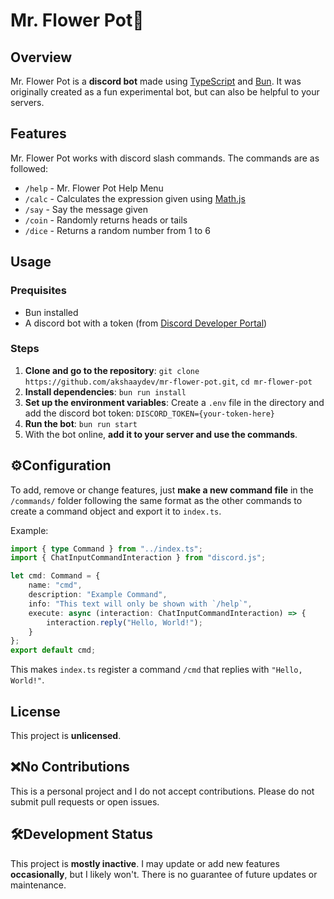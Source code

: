 # Mr. Flower Pot🌸

## Overview
Mr. Flower Pot is a **discord bot** made using [TypeScript](https://www.typescriptlang.org) and [Bun](https://bun.sh).
It was originally created as a fun experimental bot, but can also be helpful to your servers.

## Features
Mr. Flower Pot works with discord slash commands.
The commands are as followed:
- `/help` - Mr. Flower Pot Help Menu
- `/calc` - Calculates the expression given using [Math.js](https://mathjs.org)
- `/say` - Say the message given
- `/coin` - Randomly returns heads or tails
- `/dice` - Returns a random number from 1 to 6

## Usage
### Prequisites
- Bun installed
- A discord bot with a token (from [Discord Developer Portal](https://discord.com/developers/docs/intro))

### Steps
1. **Clone and go to the repository**: `git clone https://github.com/akshaaydev/mr-flower-pot.git`, `cd mr-flower-pot`
2. **Install dependencies**: `bun run install`
3. **Set up the environment variables**: Create a `.env` file in the directory and add the discord bot token: `DISCORD_TOKEN={your-token-here}`
4. **Run the bot**: `bun run start`
5. With the bot online, **add it to your server and use the commands**.

## ⚙️Configuration
To add, remove or change features, just **make a new command file** in the `/commands/` folder following the same format as the other commands to create a command object and export it to `index.ts`.

Example:

```ts
import { type Command } from "../index.ts";
import { ChatInputCommandInteraction } from "discord.js";

let cmd: Command = {
	name: "cmd",
	description: "Example Command",
	info: "This text will only be shown with `/help`",
	execute: async (interaction: ChatInputCommandInteraction) => {
		interaction.reply("Hello, World!");
	}
};
export default cmd;

```

This makes `index.ts` register a command `/cmd` that replies with `"Hello, World!"`.

## License
This project is **unlicensed**.

## ❌No Contributions
This is a personal project and I do not accept contributions.
Please do not submit pull requests or open issues.

## 🛠️Development Status
This project is **mostly inactive**.
I may update or add new features **occasionally**, but I likely won't.
There is no guarantee of future updates or maintenance.
